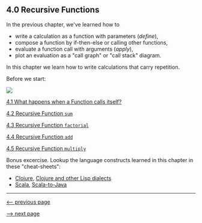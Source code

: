 ## 4.0 Recursive Functions

In the previous chapter, we've learned how to

* write a calculation as a function with parameters (_define_),
* compose a function by if-then-else or calling other functions,
* evaluate a function call with arguments (_apply_),
* plot an evaluation as a "call graph" or "call stack" diagram.

In this chapter we learn how to write calculations that carry repetition.

Before we start:

![](http://xkcdsw.com/content/img/1105.gif)

[4.1 What happens when a Function calls itself?](ch4_1_recursive_calls.md)

[4.2 Recursive Function `sum`](ch4_2_recursive_sum.md)

[4.3 Recursive Function `factorial`](ch4_3_recursive_factorial.md)

[4.4 Recursive Function `add`](ch4_4_recursive_add.md)

[4.5 Recursive Function `multiply`](ch4_5_recursive_multiply.md)

Bonus excercise. Lookup the language constructs learned in this chapter in these "cheat-sheets":

* [Clojure](https://clojure.org/api/cheatsheet), [Clojure and other Lisp dialects](http://hyperpolyglot.org/lisp)
* [Scala](https://docs.scala-lang.org/cheatsheets), [Scala-to-Java](http://rea.tech/java-to-scala-cheatsheet)

---------------

[<-- previous page](ch3_3_plotting_the_evaluation_of_functions.md)

[--> next page](ch4_1_recursive_calls.md)
